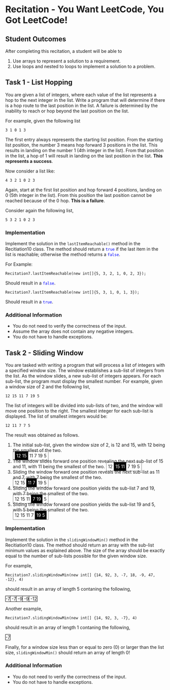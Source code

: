 # Recitation - You Want LeetCode, You Got LeetCode!

## Student Outcomes

After completing this recitation, a student will be able to

1. Use arrays to represent a solution to a requirement.
2. Use loops and nested to loops to implement a solution to a problem.

## Task 1 - List Hopping

You are given a list of integers, where each value of the list represents a hop to the next integer in the list.  Write a program that will determine if there is a hop route to the last position in the list.  A failure is determined by the inability to reach or hop beyond the last position on the list.  

For example, given the following list

```
3 1 0 1 3
```

The first entry always represents the starting list position. From the starting list position, the number 3 means hop forward 3 positions in the list.  This results in landing on the number 1 (4th integer in the list). From that position in the list, a hop of 1 will result in landing on the last position in the list. **This represents a success**.

Now consider a list like:

```
4 3 2 1 0 2 3
```

Again, start at the first list position and hop forward 4 positions, landing on 0 (5th integer in the list). From this position the last position cannot be reached because of the 0 hop. **This is a failure**.

Consider again the following list,

```
5 3 2 1 0 2 3
```

### Implementation

Implement the solution in the `lastItemReachable()` method in the Recitiation10 class.  The method should return a <span style="color:blue;">`true`</span> if the last item in the list is reachable; otherwise the method returns a <span style="color:blue;">`false`</span>.

For Example:

```
Recitation7.lastItemReachable(new int[]{5, 3, 2, 1, 0, 2, 3});
```

Should result in a <span style="color:blue;">`false`</span>. 


```
Recitation7.lastItemReachable(new int[]{5, 3, 1, 0, 1, 3});
```

Should result in a <span style="color:blue;">`true`</span>.

### Additional Information

+ You do not need to verify the correctness of the input.
+ Assume the array does not contain any negative integers.
+ You do not have to handle exceptions.


## Task 2 - Sliding Window

You are tasked with writing a program that will process a list of integers with a specified window size.  The window establishes a sub-list of integers from the list.  As the window slides, a new sub-list of integers appears.  For each sub-list, the program must display the smallest number.  For example, given a window size of 2 and the following list,

```
12 15 11 7 19 5
```

The list of integers will be divided into sub-lists of two, and the window will move one position to the right. The smallest integer for each sub-list is displayed. The list of smallest integers would be:

```
12 11 7 7 5
```

The result was obtained as follows. 

1. The initial sub-list, given the window size of 2, is 12 and 15, with 12 being the smallest of the two.	<br/> <span style="border:1px solid gray;padding:5px"><span style="background-color:black; color: white; padding:5px;">12 15</span> 11 7 19 5</span>
2.	The window slides forward one position revealing the next sub-list of 15 and 11, with 11 being the smallest of the two. 	<span style="border:1px solid gray;padding:5px">12 <span style="background-color:black; color: white; padding:5px;">15 11</span> 7 19 5</span>
3.	Sliding the window forward one position reveals the next sub-list as 11 and 7, with 7 being the smallest of the two. <br/>	<span style="border:1px solid gray;padding:5px">12 15 <span style="background-color:black; color: white; padding:5px;">11 7</span> 19 5</span>
4.	Sliding the window forward one position yields the sub-list 7 and 19, with 7 being the smallest of the two.<br/>	<span style="border:1px solid gray;padding:5px">12 15 11 <span style="background-color:black; color: white; padding:5px;">7 19</span> 5</span>
5.	Sliding the window forward one position yields the sub-list 19 and 5, with 5 being the smallest of the two.<br/>		<span style="border:1px solid gray;padding:5px">12 15 11 7 <span style="background-color:black; color: white; padding:5px;">19 5</span></span>

### Implementation

Implement the solution in the `slidingWindowMin()` method in the Recitiation10 class.  The method should return an array with the sub-list minimum values as explained above.  The size of the array should be exactly equal to the number of sub-lists possible for the given window size.

For example,

```
Recitation7.slidingWindowMin(new int[] {14, 92, 3, -7, 18, -9, 47, -12}, 4)
```

should result in an array of length 5 contaning the following,

<p>
<span style="border:1px black solid;">
<span style="border-right:1px solid black;">-7</span> <span style="border-right:1px solid black;">-7</span> <span style="border-right:1px solid black;">-9</span> <span style="border-right:1px solid black;">-9</span> -12
</span>
</p>

Another example,

```
Recitation7.slidingWindowMin(new int[] {14, 92, 3, -7}, 4)
```

should result in an array of length 1 contaning the following,

<p>
<span style="border:1px black solid;">
-7
</span>
</p>

Finally, for a window size less than or equal to zero (0) or larger than the list size, `slidingWindowMin()` should return an array of length 0!

### Additional Information

+ You do not need to verify the correctness of the input.
+ You do not have to handle exceptions.
